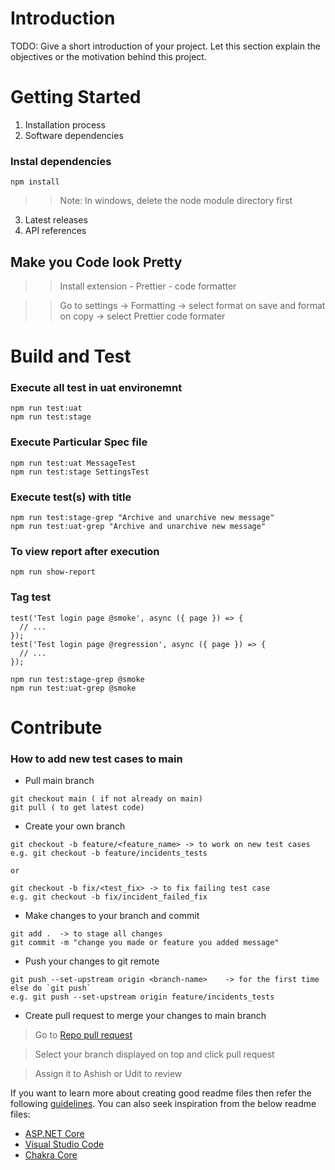 # Introduction 
TODO: Give a short introduction of your project. Let this section explain the objectives or the motivation behind this project. 

# Getting Started
1.	Installation process
2.	Software dependencies
### Instal dependencies
```
npm install
```
>> Note: In windows, delete the node module directory first

3.	Latest releases
4.	API references

## Make you Code look Pretty 
>> Install extension - Prettier - code formatter

>> Go to settings -> Formatting -> select format on save and format on copy -> select Prettier code formater 

# Build and Test

### Execute all test in uat environemnt
```
npm run test:uat
npm run test:stage

```
### Execute Particular Spec file
```
npm run test:uat MessageTest
npm run test:stage SettingsTest
```
### Execute test(s) with title
```
npm run test:stage-grep "Archive and unarchive new message"
npm run test:uat-grep "Archive and unarchive new message"
```
### To view report after execution
```
npm run show-report
```
### Tag test
```
test('Test login page @smoke', async ({ page }) => {
  // ...
});
test('Test login page @regression', async ({ page }) => {
  // ...
});
```
```
npm run test:stage-grep @smoke
npm run test:uat-grep @smoke
```
# Contribute
### How to add new test cases to main
* Pull main branch
```
git checkout main ( if not already on main)
git pull ( to get latest code)
``` 
* Create your own branch
```
git checkout -b feature/<feature_name> -> to work on new test cases
e.g. git checkout -b feature/incidents_tests

or

git checkout -b fix/<test_fix> -> to fix failing test case
e.g. git checkout -b fix/incident_failed_fix
```
* Make changes to your branch and commit
```
git add .  -> to stage all changes
git commit -m "change you made or feature you added message"
```
* Push your changes to git remote
```
git push --set-upstream origin <branch-name>    -> for the first time else do `git push`
e.g. git push --set-upstream origin feature/incidents_tests
```
* Create pull request to merge your changes to main branch
> Go to [Repo pull request](https://nzfire.visualstudio.com/AMS%20Build/_git/AMSWebAutomation/pullrequests?_a=mine)

> Select your branch displayed on top and click pull request

> Assign it to Ashish or Udit to review

If you want to learn more about creating good readme files then refer the following [guidelines](https://docs.microsoft.com/en-us/azure/devops/repos/git/create-a-readme?view=azure-devops). You can also seek inspiration from the below readme files:
- [ASP.NET Core](https://github.com/aspnet/Home)
- [Visual Studio Code](https://github.com/Microsoft/vscode)
- [Chakra Core](https://github.com/Microsoft/ChakraCore)